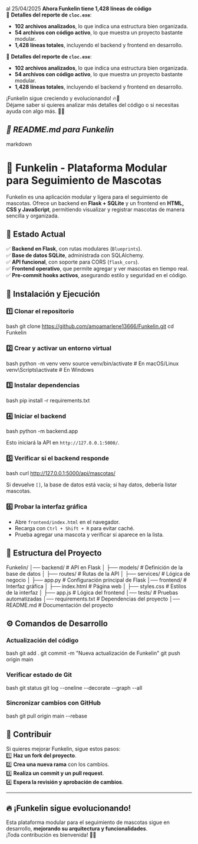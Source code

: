 
al 25/04/2025  **Ahora Funkelin tiene 1,428 líneas de código**  
📌 **Detalles del reporte de `cloc.exe`**:  
- **102 archivos analizados**, lo que indica una estructura bien organizada.  
- **54 archivos con código activo**, lo que muestra un proyecto bastante modular.  
- **1,428 líneas totales**, incluyendo el backend y frontend en desarrollo.  

📌 **Detalles del reporte de `cloc.exe`**:  
- **102 archivos analizados**, lo que indica una estructura bien organizada.  
- **54 archivos con código activo**, lo que muestra un proyecto bastante modular.  
- **1,428 líneas totales**, incluyendo el backend y frontend en desarrollo.  

¡Funkelin sigue creciendo y evolucionando! 🔥🔎  
Déjame saber si quieres analizar más detalles del código o si necesitas ayuda con algo más. 🚀✨

## *📌 README.md para Funkelin*
markdown
# 🐾 Funkelin - Plataforma Modular para Seguimiento de Mascotas

Funkelin es una aplicación modular y ligera para el seguimiento de mascotas. Ofrece un backend en **Flask + SQLite** y un frontend en **HTML, CSS y JavaScript**, permitiendo visualizar y registrar mascotas de manera sencilla y organizada.

## 🚀 Estado Actual  
✅ **Backend en Flask**, con rutas modulares (`Blueprints`).  
✅ **Base de datos SQLite**, administrada con SQLAlchemy.  
✅ **API funcional**, con soporte para CORS (`flask_cors`).  
✅ **Frontend operativo**, que permite agregar y ver mascotas en tiempo real.  
✅ **Pre-commit hooks activos**, asegurando estilo y seguridad en el código.  

## 🔧 Instalación y Ejecución

### **1️⃣ Clonar el repositorio**
bash
git clone https://github.com/amoamarlene13666/Funkelin.git
cd Funkelin


### **2️⃣ Crear y activar un entorno virtual**
bash
python -m venv venv
source venv/bin/activate  # En macOS/Linux
venv\Scripts\activate      # En Windows


### **3️⃣ Instalar dependencias**
bash
pip install -r requirements.txt


### **4️⃣ Iniciar el backend**
bash
python -m backend.app

Esto iniciará la API en `http://127.0.0.1:5000/`.

### **5️⃣ Verificar si el backend responde**
bash
curl http://127.0.0.1:5000/api/mascotas/

Si devuelve `[]`, la base de datos está vacía; si hay datos, debería listar mascotas.

### **6️⃣ Probar la interfaz gráfica**
- Abre `frontend/index.html` en el navegador.
- Recarga con `Ctrl + Shift + R` para evitar caché.
- Prueba agregar una mascota y verificar si aparece en la lista.

## 📁 Estructura del Proyecto


Funkelin/
│── backend/                 # API en Flask
│   ├── models/              # Definición de la base de datos
│   ├── routes/              # Rutas de la API
│   ├── services/            # Lógica de negocio
│   ├── app.py               # Configuración principal de Flask
│── frontend/                # Interfaz gráfica
│   ├── index.html           # Página web
│   ├── styles.css           # Estilos de la interfaz
│   ├── app.js               # Lógica del frontend
│── tests/                   # Pruebas automatizadas
│── requirements.txt         # Dependencias del proyecto
│── README.md                # Documentación del proyecto


## ⚙ Comandos de Desarrollo

### **Actualización del código**
bash
git add .
git commit -m "Nueva actualización de Funkelin"
git push origin main


### **Verificar estado de Git**
bash
git status
git log --oneline --decorate --graph --all


### **Sincronizar cambios con GitHub**
bash
git pull origin main --rebase


## 📌 Contribuir  
Si quieres mejorar Funkelin, sigue estos pasos:  
1️⃣ **Haz un fork del proyecto**.  
2️⃣ **Crea una nueva rama** con los cambios.  
3️⃣ **Realiza un commit y un pull request**.  
4️⃣ **Espera la revisión y aprobación de cambios**.  

---

## 🔥 ¡Funkelin sigue evolucionando!  
Esta plataforma modular para el seguimiento de mascotas sigue en desarrollo, **mejorando su arquitectura y funcionalidades**.  
¡Toda contribución es bienvenida! 🚀🐾  
